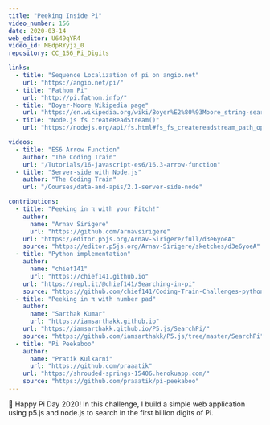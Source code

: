 ```yaml
---
title: "Peeking Inside Pi"
video_number: 156
date: 2020-03-14
web_editor: U649qYR4
video_id: MEdpRYyjz_0
repository: CC_156_Pi_Digits

links:
  - title: "Sequence Localization of pi on angio.net"
    url: "https://angio.net/pi/"
  - title: "Fathom Pi"
    url: "http://pi.fathom.info/"
  - title: "Boyer-Moore Wikipedia page"
    url: "https://en.wikipedia.org/wiki/Boyer%E2%80%93Moore_string-search_algorithm"
  - title: "Node.js fs createReadStream()"
    url: "https://nodejs.org/api/fs.html#fs_fs_createreadstream_path_options"

videos:
  - title: "ES6 Arrow Function"
    author: "The Coding Train"
    url: "/Tutorials/16-javascript-es6/16.3-arrow-function"
  - title: "Server-side with Node.js"
    author: "The Coding Train"
    url: "/Courses/data-and-apis/2.1-server-side-node"

contributions:
  - title: "Peeking in π with your Pitch!"
    author:
      name: "Arnav Sirigere"
      url: "https://github.com/arnavsirigere"
    url: "https://editor.p5js.org/Arnav-Sirigere/full/d3e6yoeA"
    source: "https://editor.p5js.org/Arnav-Sirigere/sketches/d3e6yoeA"
  - title: "Python implementation"
    author:
      name: "chief141"
      url: "https://chief141.github.io"
    url: "https://repl.it/@chief141/Searching-in-pi"
    source: "https://github.com/chief141/Coding-Train-Challenges-python/tree/master/Searching_in_pi"
  - title: "Peeking in π with number pad"
    author:
      name: "Sarthak Kumar"
      url: "https://iamsarthakk.github.io"
    url: "https://iamsarthakk.github.io/P5.js/SearchPi/"
    source: "https://github.com/iamsarthakk/P5.js/tree/master/SearchPi"
  - title: "Pi Peekaboo"
    author:
      name: "Pratik Kulkarni"
      url: "https://github.com/praaatik"
    url: "https://shrouded-springs-15406.herokuapp.com/"
    source: "https://github.com/praaatik/pi-peekaboo"
---
```

🥧 Happy Pi Day 2020! In this challenge, I build a simple web application using p5.js and node.js to search in the first billion digits of Pi.
